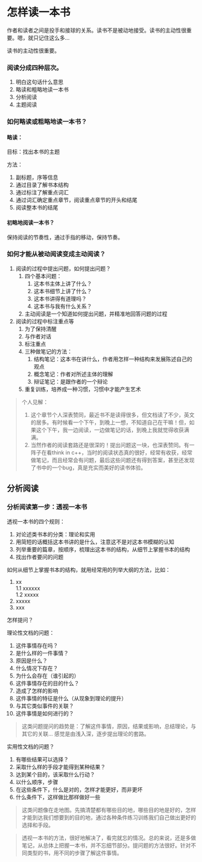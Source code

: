 # 怎样读一本书

作者和读者之间是投手和接球的关系。读书不是被动地接受。读书的主动性很重要。嗯，就只记住这么多...

读书的主动性很重要。

### 阅读分成四种层次。

1. 明白这句话什么意思
2. 略读和粗略地读一本书
3. 分析阅读
4. 主题阅读

### 如何略读或粗略地读一本书？

#### 略读：

目标：找出本书的主题

方法：

1. 副标题，序等信息
2. 通过目录了解书本结构
3. 通过标注了解重点词汇
4. 通过词汇确定重点章节，阅读重点章节的开头和结尾
5. 阅读整本书的结尾


#### 初略地阅读一本书？

保持阅读的节奏性，通过手指的移动，保持节奏。


### 如何才能从被动阅读变成主动阅读？

1. 阅读的过程中提出问题，如何提出问题？
   1. 四个基本问题：
      1. 这本书主体上讲了什么？
      2. 这本书细节上讲了什么？
      3. 这本书讲得有道理吗？
      4. 这本书与我有什么关系？
   2. 主动阅读是一个知道如何提出问题，并精准地回答问题的过程
2. 阅读的过程中标注重点等
   1. 为了保持清醒
   2. 与作者对话
   3. 标注重点
   4. 三种做笔记的方法：
      1. 结构笔记：这本书在讲什么，作者用怎样一种结构来发展陈述自己的观点
      2. 概念笔记：作者对所述主体的理解
      3. 辩证笔记：是跟作者的一个辩论
   5. 重复训练，培养成一种习惯，习惯中才能产生艺术

> 个人见解：
>
> 1. 这个章节个人深表赞同，最近书不是读得很多，但文档读了不少，英文的居多。有时候看一个下午，到晚上一想，不知道自己在干嘛！但，如果这个下午，我一边阅读，一边做笔记的话，到晚上我就觉得收获满满。
> 2. 当然作者的阅读套路还是很深的！提出问题这一块，也深表赞同。有一阵子在看think in c++，当时的阅读状态真的很好，经常有收获，经常做笔记，而且经常会有问题，最后这些问题还有得到答案，甚至还发现了书中的一个bug，真是充实而美好的读书体验。


## 分析阅读

### 分析阅读第一步：透视一本书

透视一本书的四个规则：

1.  对论述类书本的分类：理论和实用
2.  用简短的话概括这本书讲的是什么，注意这不是对这本书模糊的认知
3.  列举重要的篇章，按顺序，梳理出这本书的结构，从细节上掌握书本的结构
4.  找出作者要问的问题

如何从细节上掌握书本的结构，就用经常用的列举大纲的方法，比如：

1. xx  
   1.1 xxxxxx  
    1.2 xxxxx
2. xxxxx
3. xxx

怎样提问？  

理论性文档的问题：

1. 这件事情存在吗？
2. 是什么样的一件事情？
3. 原因是什么？
4. 什么情况下存在？
5. 为什么会存在（谁引起的）
6. 这件事情存在的目的什么？
7. 造成了怎样的影响
8. 这件事情的特征是什么（从现象到理论的提升）
9. 与其它类似事件的关联？
10. 这件事情是如何进行的？

> 这类问题提问的趋势是：了解这件事情，原因，结果或影响，总结理论，与其它的关联...
> 感觉是由浅入深，逐步提出理论的套路。

实用性文档的问题？

1. 有哪些结果可以选择？
2. 采取什么样的手段才能得到某种结果？
3. 达到某个目的，该采取什么行动？
4. 以什么顺序，步骤
5. 在这些条件下，什么是对的，怎样才能更好，而非更坏
6. 什么条件下，这样做比那样做好一些

> 这类问题像在走地图。先搞清楚都有哪些目的地，哪些目的地是好的，怎样才能到达我们想要到的目的地，通过各种条件练习训练我们自己做出更好的选择和手段。



> 透视一本书的方法，很好地解决了，看完就忘的情况。总的来说，还是多做笔记，从总体上把握一本书，并不忘细节部分。提问题的方法很好。针对不同类型的书，用不同的步骤了解这件事情。 
